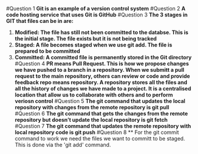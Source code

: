 #Question 1 
**Git is an example of a version control system**
#Question 2
**A code hosting service that uses Git is GitHub**
#Question 3
**The 3 stages in GIT that files can be in are:**
1. **Modified: The file has still not been committed to the databse. This is the initial stage. The file exists but it is not being tracked**
2. **Staged: A file becomes staged when we use git add. The file is prepared to be committed**
3. **Committed: A committed file is permanently stored in the Git directory**
#Question 4
**PR means Pull Request. This is how we propose changes we have pushed to a branch in a repository. When we submitt a pull request to the main repository, others can review or code and provide feedback
repo means repository. A repository stores all the files and all the history of changes we have made to a project. It is a centralised location that allow us to collaborate with others and to perform veriosn control**
#Question 5
**The git command that updates the local repository with changes from the
remote repository is git pull**
#Question 6
**The git command that gets the changes from the remote repository but
doesn’t update the local repository is git fetch**
#Question 7
**The git command that updates the remote repository with local repository
code is git push** 
#Question 8
** For the git commit command to work we need the files we want to committ to be staged. This is done via the 'git add' command. 